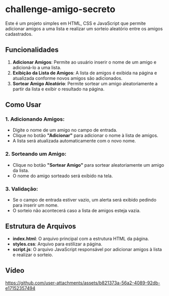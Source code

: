 ﻿# challenge-amigo-secreto

Este é um projeto simples em HTML, CSS e JavaScript que permite adicionar amigos a uma lista e realizar um sorteio aleatório entre os amigos cadastrados.

## Funcionalidades

1. **Adicionar Amigos**: Permite ao usuário inserir o nome de um amigo e adicioná-lo a uma lista.
2. **Exibição da Lista de Amigos**: A lista de amigos é exibida na página e atualizada conforme novos amigos são adicionados.
3. **Sortear Amigo Aleatório**: Permite sortear um amigo aleatoriamente a partir da lista e exibir o resultado na página.

## Como Usar

### 1. Adicionando Amigos:
- Digite o nome de um amigo no campo de entrada.
- Clique no botão **"Adicionar"** para adicionar o nome à lista de amigos.
- A lista será atualizada automaticamente com o novo nome.

### 2. Sorteando um Amigo:
- Clique no botão **"Sortear Amigo"** para sortear aleatoriamente um amigo da lista.
- O nome do amigo sorteado será exibido na tela.

### 3. Validação:
- Se o campo de entrada estiver vazio, um alerta será exibido pedindo para inserir um nome.
- O sorteio não acontecerá caso a lista de amigos esteja vazia.

## Estrutura de Arquivos

- **index.html**: O arquivo principal com a estrutura HTML da página.
- **styles.css**: Arquivo para estilizar a página.
- **script.js**: O arquivo JavaScript responsável por adicionar amigos à lista e realizar o sorteio.

## Vídeo
https://github.com/user-attachments/assets/b821373a-56a2-4089-92db-e17152357494

